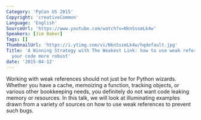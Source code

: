 ```yaml
---
Category: 'PyCon US 2015'
Copyright: 'creativeCommon'
Language: 'English'
SourceUrl: 'https://www.youtube.com/watch?v=NknSssmLk4w'
Speakers: [Jim Baker]
Tags: []
ThumbnailUrl: 'https://i.ytimg.com/vi/NknSssmLk4w/hqdefault.jpg'
Title: 'A Winning Strategy with The Weakest Link: how to use weak references to make
  your code more robust'
date: '2015-04-12'
---
```

Working with weak references should not just be for Python wizards. Whether you have a cache, memoizing a function, tracking objects, or various other bookkeeping needs, you definitely do not want code leaking memory or resources. In this talk, we will look at illuminating examples drawn from a variety of sources on how to use weak references to prevent such bugs.
